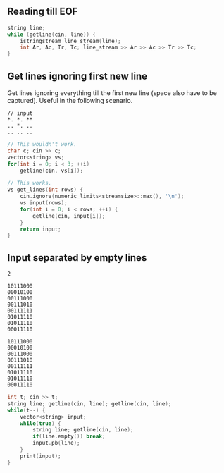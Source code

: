 ## Reading till EOF
```cpp
string line;
while (getline(cin, line)) {
    istringstream line_stream(line);
    int Ar, Ac, Tr, Tc; line_stream >> Ar >> Ac >> Tr >> Tc;
}
```

## Get lines ignoring first new line
Get lines ignoring everything till the first new line (space also have to be captured). Useful in the following scenario.
```
// input
*. *. **
.. *. ..
.. .. ..
```
```cpp
// This wouldn't work.
char c; cin >> c;
vector<string> vs;
for(int i = 0; i < 3; ++i)
    getline(cin, vs[i]);
```
```cpp
// This works.
vs get_lines(int rows) {
    cin.ignore(numeric_limits<streamsize>::max(), '\n');
    vs input(rows);
    for(int i = 0; i < rows; ++i) {
        getline(cin, input[i]);
    }
    return input;
}
```

## Input separated by empty lines
```
2

10111000
00010100
00111000
00111010
00111111
01011110
01011110
00011110

10111000
00010100
00111000
00111010
00111111
01011110
01011110
00011110
```
```cpp
int t; cin >> t;
string line; getline(cin, line); getline(cin, line);
while(t--) {
    vector<string> input;
    while(true) {
        string line; getline(cin, line);
        if(line.empty()) break;
        input.pb(line);
    }
    print(input);
}
```